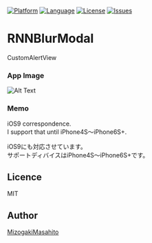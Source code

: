  [![Platform](http://img.shields.io/badge/platform-ios-blue.svg?style=flat
              )](https://developer.apple.com/iphone/index.action)
[![Language](http://img.shields.io/badge/language-Objective–C-brightgreen.svg?style=flat
             )](https://developer.apple.com/jp/documentation/)
[![License](http://img.shields.io/badge/license-MIT-lightgrey.svg?style=flat
            )](http://mit-license.org)
[![Issues](https://img.shields.io/github/issues/MMasahito/MotionGraph.svg?style=flat
           )](https://github.com/MMasahito/MotionGraph/issues?state=open)

# RNNBlurModal

CustomAlertView 


### App Image ###
![Alt Text](https://github.com/MMasahito/RNBlurModalView/blob/master/dev.gif)  

### Memo ###
iOS9 correspondence.  
I support that until iPhone4S〜iPhone6S+.  

iOS9にも対応させています。  
サポートディバイスはiPhone4S〜iPhone6S+です。

## Licence

MIT

## Author

[MizogakiMasahito](https://github.com/MMasahito)